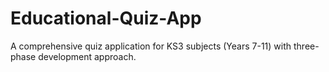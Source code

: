 # Educational-Quiz-App
A comprehensive quiz application for KS3 subjects (Years 7-11) with three-phase development approach.
